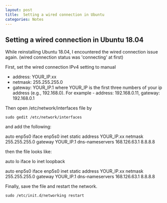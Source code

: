```yaml
---
layout: post
title:  Setting a wired connection in Ubuntu
categories: Notes
---
```


## Setting a wired connection in Ubuntu 18.04

While reinstalling Ubuntu 18.04, I encountered the wired connection issue again.
(wired connection status was 'connecting' at first)

First, set the wired connection IPv4 setting to manual
- address: YOUR_IP.xx
- netmask: 255.255.255.0
- gateway: YOUR_IP.1
where YOUR_IP is the first three numbers of your ip address (e.g., 192.168.0).
For example - address: 192.168.0.11, gateway: 192.168.0.1

Then open /etc/network/interfaces file by
```
sudo gedit /etc/network/interfaces
```

and add the following:

  auto enp5s0
  iface enp5s0 inet static
  address YOUR_IP.xx
  netmask 255.255.255.0
  gateway YOUR_IP.1
  dns-nameservers 168.126.63.1 8.8.8.8


then the file looks like:

  auto lo
  iface lo inet loopback


  auto enp5s0
  iface enp5s0 inet static
  address YOUR_IP.xx
  netmask 255.255.255.0
  gateway YOUR_IP.1
  dns-nameservers 168.126.63.1 8.8.8.8

Finally, save the file and restart the network.
```
sudo /etc/init.d/networking restart
```
